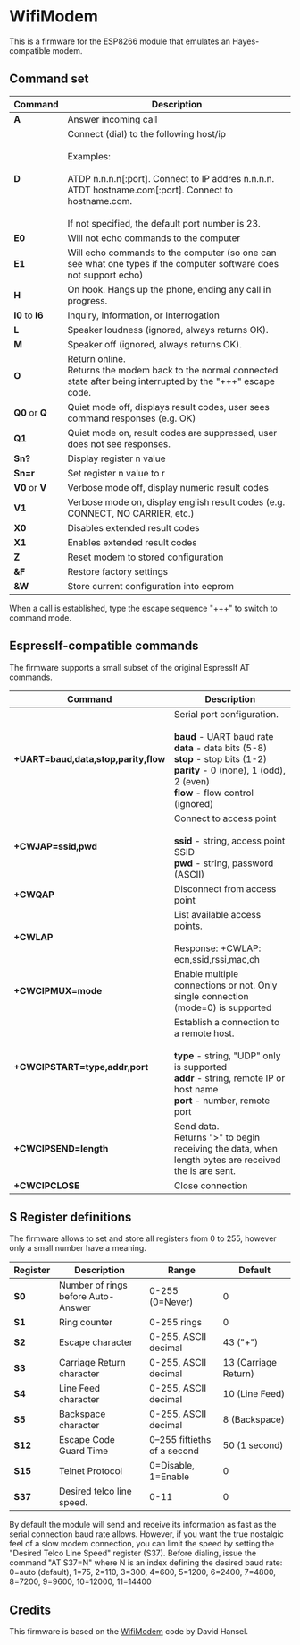 # WifiModem

This is a firmware for the ESP8266 module that emulates an Hayes-compatible modem.

## Command set

| Command | Description |
| ------- | ----------- |
| **A**  | Answer incoming call |
| **D**  | Connect (dial) to the following host/ip<br><br>Examples:<br><br>ATDP n.n.n.n[:port]. Connect to IP addres n.n.n.n.<br>ATDT hostname.com[:port]. Connect to hostname.com.<br><br>If not specified, the default port number is 23.|
| **E0** | Will not echo commands to the computer |
| **E1** | Will echo commands to the computer (so one can see what one types if the computer software does not support echo) |
| **H**  | On hook. Hangs up the phone, ending any call in progress. |
| **I0** to **I6** | Inquiry, Information, or Interrogation |
| **L**  | Speaker loudness (ignored, always returns OK). |
| **M**  | Speaker off (ignored, always returns OK). |
| **O**  | Return online.<br>Returns the modem back to the normal connected state after being interrupted by the "+++" escape code. |
| **Q0** or **Q** | Quiet mode off, displays result codes, user sees command responses (e.g. OK) |
| **Q1** | Quiet mode on, result codes are suppressed, user does not see responses. |
| **Sn?** | Display register n value |
| **Sn=r** | Set register n value to r |
| **V0** or **V** | Verbose mode off, display numeric result codes |
| **V1** | Verbose mode on, display english result codes (e.g. CONNECT, NO CARRIER, etc.) |
| **X0** | Disables extended result codes |
| **X1** | Enables extended result codes |
| **Z** | Reset modem to stored configuration |
| **&F** | Restore factory settings |
| **&W** | Store current configuration into eeprom |

When a call is established, type the escape sequence "+++" to switch to command mode.

## EspressIf-compatible commands

The firmware supports a small subset of the original EspressIf AT commands.

| Command | Description |
| ------- | ----------- |
| **+UART=baud,data,stop,parity,flow**  | Serial port configuration.<br><br>**baud** - UART baud rate<br>**data** - data bits (5-8)<br>**stop** - stop bits (1-2)<br>**parity** - 0 (none), 1 (odd), 2 (even)<br>**flow** - flow control (ignored) |
| **+CWJAP=ssid,pwd**  | Connect to access point<br><br>**ssid** - string, access point SSID<br>**pwd** - string, password (ASCII) |
| **+CWQAP**  | Disconnect from access point |
| **+CWLAP**  | List available access points.<br><br>Response: +CWLAP: ecn,ssid,rssi,mac,ch |
| **+CWCIPMUX=mode**  | Enable multiple connections or not. Only single connection (mode=0) is supported |
| **+CWCIPSTART=type,addr,port**  | Establish a connection to a remote host.<br><br>**type** - string, "UDP" only is supported<br>**addr** - string, remote IP or host name<br>**port** - number, remote port |
| **+CWCIPSEND=length**  | Send data.<br>Returns ">" to begin receiving the data, when length bytes are received the is are sent. |
| **+CWCIPCLOSE**  | Close connection |

## S Register definitions

The firmware allows to set and store all registers from 0 to 255, however only a small number have a meaning.

| Register | Description | Range | Default |
| -------- | ----------- | ----- | ------- |
| **S0**  | Number of rings before Auto-Answer | 0-255 (0=Never) | 0 |
| **S1**  | Ring counter | 0-255 rings | 0 |
| **S2**  | Escape character | 0-255, ASCII decimal | 43 ("+") |
| **S3**  | Carriage Return character | 0-255, ASCII decimal | 13 (Carriage Return) |
| **S4**  | Line Feed character | 0-255, ASCII decimal | 10 (Line Feed) |
| **S5**  | Backspace character | 0-255, ASCII decimal | 8 (Backspace) |
| **S12**  | Escape Code Guard Time | 0–255 fiftieths of a second | 50 (1 second) |
| **S15**  | Telnet Protocol | 0=Disable, 1=Enable | 0 |
| **S37**  | Desired telco line speed. | 0-11 | 0 |

By default the module will send and receive its information as fast as the serial connection baud rate allows.
However, if you want the true nostalgic feel of a slow modem connection, you can limit the speed by setting the
"Desired Telco Line Speed" register (S37). Before dialing, issue the command "AT S37=N" where N is an index
defining the desired baud rate: 0=auto (default), 1=75, 2=110, 3=300, 4=600, 5=1200, 6=2400, 7=4800, 8=7200, 9=9600, 10=12000, 11=14400

## Credits

This firmware is based on the [WifiModem](https://github.com/dhansel/WifiModem) code by David Hansel.

